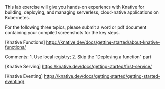 This lab exercise will give you hands-on experience with Knative for
building, deploying, and managing serverless, cloud-native applications on Kubernetes.

For the following three topics, please submit a word or pdf document containing your compiled screenshots for the key steps.  

[Knative Functions]
https://knative.dev/docs/getting-started/about-knative-functions/

Comments: 1. Use local registry;  2. Skip the "Deploying a function" part

[Knative Serving]
https://knative.dev/docs/getting-started/first-service/

[Knative Eventing]
https://knative.dev/docs/getting-started/getting-started-eventing/

